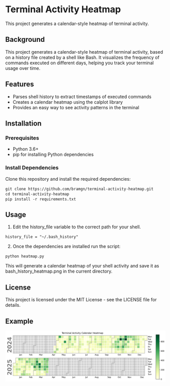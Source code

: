 # Terminal Activity Heatmap
This project generates a calendar-style heatmap of terminal activity.

## Background
This project generates a calendar-style heatmap of terminal activity, based on a history file created by a shell like Bash. It visualizes the frequency of commands executed on different days, helping you track your terminal usage over time.

## Features
- Parses shell history to extract timestamps of executed commands
- Creates a calendar heatmap using the calplot library
- Provides an easy way to see activity patterns in the terminal

## Installation
### Prerequisites
- Python 3.6+
- pip for installing Python dependencies

### Install Dependencies
Clone this repository and install the required dependencies:
```
git clone https://github.com/bramgn/terminal-activity-heatmap.git
cd terminal-activity-heatmap
pip install -r requirements.txt
```

## Usage
1. Edit the history_file variable to the correct path for your shell.
```
history_file = "~/.bash_history"
```
2. Once the dependencies are installed run the script:
```
python heatmap.py
```

This will generate a calendar heatmap of your shell activity and save it as bash_history_heatmap.png in the current directory.

## License
This project is licensed under the MIT License - see the LICENSE file for details.

## Example
![Example output](heatmap.png)
